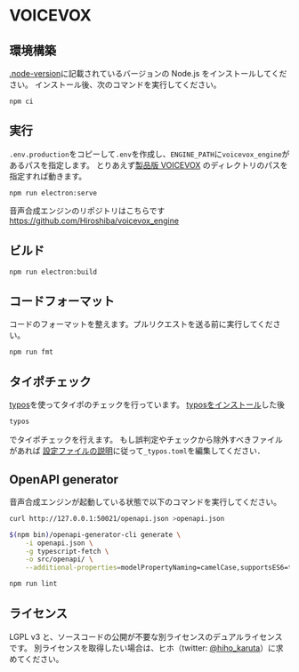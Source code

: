 # VOICEVOX

## 環境構築

[.node-version](.node-version)に記載されているバージョンの Node.js をインストールしてください。
インストール後、次のコマンドを実行してください。

```
npm ci
```

## 実行

`.env.production`をコピーして`.env`を作成し、`ENGINE_PATH`に`voicevox_engine`があるパスを指定します。
とりあえず[製品版 VOICEVOX](https://voicevox.hiroshiba.jp/) のディレクトリのパスを指定すれば動きます。

```
npm run electron:serve
```

音声合成エンジンのリポジトリはこちらです https://github.com/Hiroshiba/voicevox_engine

## ビルド

```
npm run electron:build
```

## コードフォーマット

コードのフォーマットを整えます。プルリクエストを送る前に実行してください。

```
npm run fmt
```

## タイポチェック

[typos](https://github.com/crate-ci/typos)を使ってタイポのチェックを行っています。
[typosをインストール](https://github.com/crate-ci/typos#install)した後

```bash
typos
```

でタイポチェックを行えます。
もし誤判定やチェックから除外すべきファイルがあれば
[設定ファイルの説明](https://github.com/crate-ci/typos#false-positives)に従って``_typos.toml``を編集してください．


## OpenAPI generator

音声合成エンジンが起動している状態で以下のコマンドを実行してください。

```bash
curl http://127.0.0.1:50021/openapi.json >openapi.json

$(npm bin)/openapi-generator-cli generate \
    -i openapi.json \
    -g typescript-fetch \
    -o src/openapi/ \
    --additional-properties=modelPropertyNaming=camelCase,supportsES6=true,withInterfaces=true,typescriptThreePlus=true

npm run lint
```

## ライセンス

LGPL v3 と、ソースコードの公開が不要な別ライセンスのデュアルライセンスです。
別ライセンスを取得したい場合は、ヒホ（twitter: [@hiho_karuta](https://twitter.com/hiho_karuta)）に求めてください。
